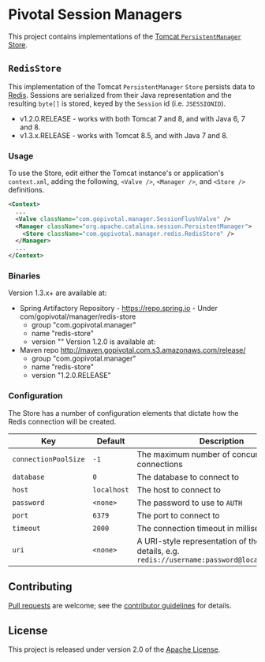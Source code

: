 # Pivotal Session Managers
This project contains implementations of the [Tomcat `PersistentManager` Store][m].

## `RedisStore`
This implementation of the Tomcat `PersistentManager` `Store` persists data to [Redis][r].  Sessions are serialized from their Java representation and the resulting `byte[]` is stored, keyed by the `Session` id (i.e. `JSESSIONID`).

- v1.2.0.RELEASE - works with both Tomcat 7 and 8, and with Java 6, 7 and 8.
- v1.3.x.RELEASE - works with Tomcat 8.5, and with Java 7 and 8.

### Usage
To use the Store, edit either the Tomcat instance's or application's `context.xml`, adding the following, `<Valve />`, `<Manager />`, and `<Store />` definitions.

```xml
<Context>
  ...
  <Valve className="com.gopivotal.manager.SessionFlushValve" />
  <Manager className="org.apache.catalina.session.PersistentManager">
    <Store className="com.gopivotal.manager.redis.RedisStore" />
  </Manager>
  ...
</Context>
```

### Binaries
Version 1.3.x+ are available at:
- Spring Artifactory Repository - https://repo.spring.io - Under com/gopivotal/manager/redis-store
   - group "com.gopivotal.manager"
   - name "redis-store" 
   - version "<version you want>"
Version 1.2.0 is available at:
- Maven repo http://maven.gopivotal.com.s3.amazonaws.com/release/ 
   - group "com.gopivotal.manager"
   - name "redis-store" 
   - version "1.2.0.RELEASE"

### Configuration
The Store has a number of configuration elements that dictate how the Redis connection will be created.

| Key | Default | Description
| --- | ------- | -----------
| `connectionPoolSize` | `-1` | The maximum number of concurrent connections
| `database` | `0` | The database to connect to
| `host` | `localhost` | The host to connect to
| `password` | `<none>` | The password to use to `AUTH`
| `port` | `6379` | The port to connect to
| `timeout` | `2000` | The connection timeout in milliseconds
| `uri` | `<none>` | A URI-style representation of the connection details, e.g. `redis://username:password@localhost:6370/0`


## Contributing
[Pull requests][p] are welcome; see the [contributor guidelines][c] for details.

## License
This project is released under version 2.0 of the [Apache License][a].

[a]: http://www.apache.org/licenses/LICENSE-2.0
[c]: CONTRIBUTING.md
[m]: http://tomcat.apache.org/tomcat-8.5-doc/config/manager.html
[p]: http://help.github.com/send-pull-requests
[r]: http://redis.io
